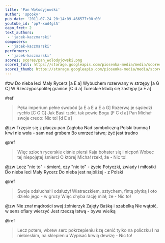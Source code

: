 ```yaml
---
title: 'Pan Wołodyjowski'
author: 'spooky'
pub_date: '2011-07-24 20:14:09.466577+00:00'
youtube_id: 'pp7-xud4glA'
capo_fret: 2
text_authors:
 - 'jacek-kaczmarski'
composers:
 - 'jacek-kaczmarski'
performers:
 - 'jacek-kaczmarski'
score1: scores/pan_wolodyjowski.png
score1_full: https://storage.googleapis.com/piosenka-media/media/scores/pan_wolodyjowski.png
score1_thumb: https://storage.googleapis.com/piosenka-media/media/scores/pan_wolodyjowski.png.180x0_q85_upscale.jpg
---
```


#zw
Do nieba leci Mały Rycerz [a E a]
Wybuchem rozerwany w strzępy [a G C]
W Rzeczypospolitej granice [C d a]
Tureckie kładą się zastępy [a E a]

#ref
>Pęka imperium pełne swobód [a E a E a E a G]
>Rozerwą je sąsiedzi rychło [C G C]
>Jak Basi rzekł, tak powie Bogu [F C d a]
>Pan Michał swoje credo: Nic to! [d E a]

@zw
Trzęsie się z płaczu pan Zagłoba
Nad symboliczną Polski trumną
I krwi nie woła - sam nad grobem
Bo umrzeć łatwo; żyć jest trudno

@ref
>Więc szloch rycerskie ciśnie piersi
>Kaja bohater się i nicpoń
>Wobec tej niepojętej śmierci
>O której Michał rzekł, że - Nic to!

@zw
Lecz "nic to" - śmierć, czy "nic to" - życie
Potyczki, zwiady i miłostki
Do nieba leci Mały Rycerz
Do nieba jest najbliżej - z Polski

@ref
>Swoje odsłuchał i odsłużył
>Wiatraczkiem, sztychem, fintą płytką
>I oto dzieło jego - w gruzy
>Więc chyba rację miał; że - Nic to!

@zw
Nie znał mądrości swej żołnierzyk
Zajęty Baśką i szabelką
Nie wątpić, w sens ofiary wierzyć
Jest rzeczą łatwą - bywa wielką

@ref
>Lecz potem, wbrew serc pokrzepieniu
>Łzę cenić tylko na policzku
>I na niebieskim, na sklepieniu
>Wypisać krwią dewizę - Nic to!